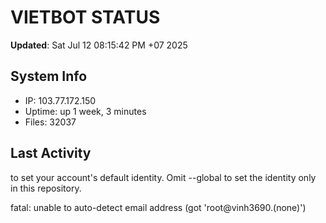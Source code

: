 # VIETBOT STATUS
**Updated**: Sat Jul 12 08:15:42 PM +07 2025

## System Info
- IP: 103.77.172.150
- Uptime: up 1 week, 3 minutes
- Files: 32037

## Last Activity

to set your account's default identity.
Omit --global to set the identity only in this repository.

fatal: unable to auto-detect email address (got 'root@vinh3690.(none)')
